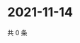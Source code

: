 # 2021-11-14

共 0 条

<!-- BEGIN WEIBO -->
<!-- 最后更新时间 Sun Nov 14 2021 01:17:59 GMT+0800 (China Standard Time) -->

<!-- END WEIBO -->
